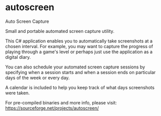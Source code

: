 # autoscreen
Auto Screen Capture

Small and portable automated screen capture utility.

This C# application enables you to automatically take
screenshots at a chosen interval. For example, you may want to capture
the progress of playing through a game's level or perhaps
just use the application as a digital diary.

You can also schedule your automated screen capture sessions by
specifying when a session starts and when a session ends on
particular days of the week or every day.

A calendar is included to help you keep track of what days
screenshots were taken.

For pre-compiled binaries and more info, please visit:
https://sourceforge.net/projects/autoscreen/

